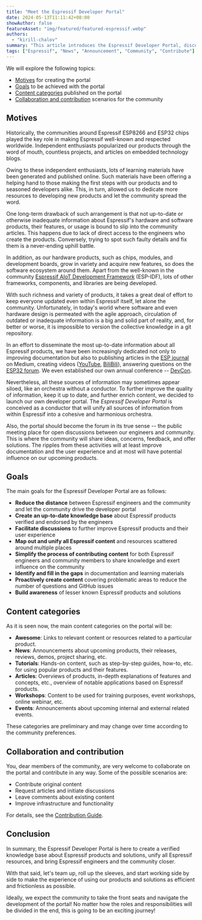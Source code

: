 ```yaml
---
title: "Meet the Espressif Developer Portal"
date: 2024-05-13T11:11:42+08:00
showAuthor: false
featureAsset: "img/featured/featured-espressif.webp"
authors:
  - "kirill-chalov"
summary: "This article introduces the Espressif Developer Portal, discusses its purpose, the expected content, and how we--the community---can contribute and collaborate."
tags: ["Espressif", "News", "Announcement", "Community", "Contribute"]
---
```


We will explore the following topics:

- [Motives](#motives) for creating the portal
- [Goals](#goals) to be achieved with the portal
- [Content categories](#content-categories) published on the portal
- [Collaboration and contribution](#collaboration-and-contribution) scenarios for the community

## Motives

Historically, the communities around Espressif ESP8266 and ESP32 chips played the key role in making Espressif well-known and respected worldwide. Independent enthusiasts popularized our products through the word of mouth, countless projects, and articles on embedded technology blogs.

Owing to these independent enthusiasts, lots of learning materials have been generated and published online. Such materials have been offering a helping hand to those making the first steps with our products and to seasoned developers alike. This, in turn, allowed us to dedicate more resources to developing new products and let the community spread the word.

One long-term drawback of such arrangement is that not up-to-date or otherwise inadequate information about Espressif's hardware and software products, their features, or usage is bound to slip into the community articles. This happens due to lack of direct access to the engineers who create the products. Conversely, trying to spot such faulty details and fix them is a never-ending uphill battle.

In addition, as our hardware products, such as chips, modules, and development boards, grow in variety and acquire new features, so does the software ecosystem around them. Apart from the well-known in the community [Espressif AIoT Development Framework][ESP-IDF] (ESP-IDF), lots of other frameworks, components, and libraries are being developed.

[ESP-IDF]: https://idf.espressif.com/

With such richness and variety of products, it takes a great deal of effort to keep everyone updated even within Espressif itself, let alone the community. Unfortunately, in today's world where software and even hardware design is permeated with the agile approach, circulation of outdated or inadequate information is a big and solid part of reality, and, for better or worse, it is impossible to version the collective knowledge in a git repository.

In an effort to disseminate the most up-to-date information about all Espressif products, we have been increasingly dedicated not only to improving documentation but also to publishing articles in the [ESP journal][esp-journal] on Medium, creating videos ([YouTube][youtube-videos], [BiliBili][bilibili-videos]), answering questions on the [ESP32 forum][esp32-forum]. We even established our own annual conference -- [DevCon][devcon].

[youtube-videos]: https://www.youtube.com/@EspressifSystems
[bilibili-videos]: https://space.bilibili.com/538078399?spm_id_from=333.788.0.0
[esp32-forum]: https://esp32.com
[esp-journal]: https://blog.espressif.com
[devcon]: https://devcon.espressif.com

Nevertheless, all these sources of information may sometimes appear siloed, like an orchestra without a conductor. To further improve the quality of information, keep it up to date, and further enrich content, we decided to launch our own developer portal. The _Espressif Developer Portal_ is conceived as a conductor that will unify all sources of information from within Espressif into a cohesive and harmonious orchestra.

Also, the portal should become the forum in its true sense -- the public meeting place for open discussions between our engineers and community. This is where the community will share ideas, concerns, feedback, and offer solutions. The ripples from these activities will at least improve documentation and the user experience and at most will have potential influence on our upcoming products.


## Goals

The main goals for the Espressif Developer Portal are as follows:

- **Reduce the distance** between Espressif engineers and the community and let the community drive the developer portal
- **Create an up-to-date knowledge base** about Espressif products verified and endorsed by the engineers
- **Facilitate discussions** to further improve Espressif products and their user experience
- **Map out and unify all Espressif content** and resources scattered around multiple places
- **Simplify the process of contributing content** for both Espressif engineers and community members to share knowledge and exert influence on the community
- **Identify and fill in the gaps** in documentation and learning materials
- **Proactively create content** covering problematic areas to reduce the number of questions and GitHub issues
- **Build awareness** of lesser known Espressif products and solutions


## Content categories

As it is seen now, the main content categories on the portal will be:

- **Awesome**: Links to relevant content or resources related to a particular product.
- **News**: Announcements about upcoming products, their releases, reviews, demos, project sharing, etc.
- **Tutorials**: Hands-on content, such as step-by-step guides, how-to, etc. for using popular products and their features.
- **Articles**: Overviews of products, in-depth explanations of features and concepts, etc., overview of notable applications based on Espressif products.
- **Workshops**: Content to be used for training purposes, event workshops, online webinar, etc.
- **Events**: Announcements about upcoming internal and external related events.

These categories are preliminary and may change over time according to the community preferences.

## Collaboration and contribution

You, dear members of the community, are very welcome to collaborate on the portal and contribute in any way. Some of the possible scenarios are:

- Contribute original content
- Request articles and initiate discussions
- Leave comments about existing content
- Improve infrastructure and functionality

For details, see the [Contribution Guide](../../pages/contribution-guide/).


## Conclusion

In summary, the Espressif Developer Portal is here to create a verified knowledge base about Espressif products and solutions, unify all Espressif resources, and bring Espressif engineers and the community closer.

With that said, let's team up, roll up the sleeves, and start working side by side to make the experience of using our products and solutions as efficient and frictionless as possible.

Ideally, we expect the community to take the front seats and navigate the development of the portal! No matter how the roles and responsibilities will be divided in the end, this is going to be an exciting journey!

